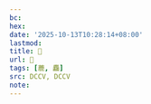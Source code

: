 ```yaml
---
bc:
hex:
date: '2025-10-13T10:28:14+08:00'
lastmod:
title: 􃺲
url: 􃺲
tags: [蔍, 麤]
src: DCCV, DCCV
note:
---
```

